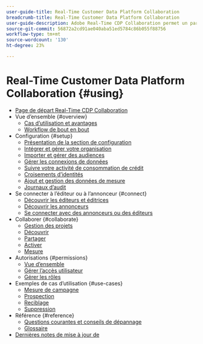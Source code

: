 ```yaml
---
user-guide-title: Real-Time Customer Data Platform Collaboration
breadcrumb-title: Real-Time Customer Data Platform Collaboration
user-guide-description: Adobe Real-Time CDP Collaboration permet un partage de données et une collaboration transparents et sécurisés entre les annonceurs et les éditeurs, ce qui facilite les informations sur les audiences en temps réel et les stratégies marketing personnalisées.
source-git-commit: 56872a2cd91ae040aba51ed5784c86b055f88756
workflow-type: tm+mt
source-wordcount: '130'
ht-degree: 23%

---
```



# Real-Time Customer Data Platform Collaboration {#using}

* [Page de départ Real-Time CDP Collaboration](./home.md)
* Vue d’ensemble {#overview}
   * [Cas d’utilisation et avantages](./use-cases-benefits.md)
   * [Workflow de bout en bout](./end-to-end-workflow.md)
* Configuration {#setup}
   * [Présentation de la section de configuration](./setup/setup-overview.md)
   * [Intégrer et gérer votre organisation](./setup/onboard-organization.md)
   * [Importer et gérer des audiences](./setup/onboard-audiences.md)
   * [Gérer les connexions de données](./setup/manage-data-connection.md)
   * [Suivre votre activité de consommation de crédit](/help/guide/setup/my-activity.md)
   * [Croisements d’identités](./setup/identity-crosswalk.md)
   * [Ajout et gestion des données de mesure](./setup/onboard-measurement-data.md)
   * [Journaux d’audit](./setup/audit-logs.md)
* Se connecter à l’éditeur ou à l’annonceur {#connect}
   * [Découvrir les éditeurs et éditrices](./connect/discover-publishers.md)
   * [Découvrir les annonceurs](./connect/discover-advertisers.md)
   * [Se connecter avec des annonceurs ou des éditeurs](./connect/establishing-connections.md)
* Collaborer {#collaborate}
   * [Gestion des projets](./collaborate/manage-projects.md)
   * [Découvrir](./collaborate/discover.md)
   * [Partager](./collaborate/share.md)
   * [Activer](./collaborate/activate.md)
   * [Mesure](./collaborate/measure.md)
* Autorisations {#permissions}
   * [Vue d’ensemble](/help/guide/permissions/overview.md)
   * [Gérer l’accès utilisateur](/help/guide/permissions/manage-user-access.md)
   * [Gérer les rôles](/help/guide/permissions/manage-roles.md)
* Exemples de cas d’utilisation {#use-cases}
   * [Mesure de campagne](./use-cases/campaign-measurement.md)
   * [Prospection](./use-cases/prospecting.md)
   * [Reciblage](./use-cases/retargeting.md)
   * [Suppression](./use-cases/suppression.md)
* Référence {#reference}
   * [Questions courantes et conseils de dépannage](./faqs/common-questions.md)
   * [Glossaire](./glossary.md)
* [Dernières notes de mise à jour de](/help/guide/release-notes/latest.md)
